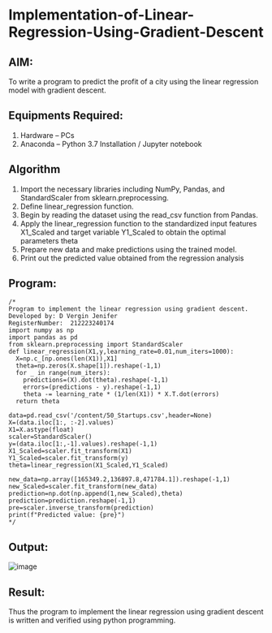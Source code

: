 # Implementation-of-Linear-Regression-Using-Gradient-Descent

## AIM:
To write a program to predict the profit of a city using the linear regression model with gradient descent.

## Equipments Required:
1. Hardware – PCs
2. Anaconda – Python 3.7 Installation / Jupyter notebook

## Algorithm
1. Import the necessary libraries including NumPy, Pandas, and StandardScaler from sklearn.preprocessing.
2. Define linear_regression function.
3. Begin by reading the dataset using the read_csv function from Pandas.
4. Apply the linear_regression function to the standardized input features X1_Scaled and target variable Y1_Scaled to obtain the optimal parameters theta
5. Prepare new data and make predictions using the trained model.
6. Print out the predicted value obtained from the regression analysis
## Program:
```
/*
Program to implement the linear regression using gradient descent.
Developed by: D Vergin Jenifer
RegisterNumber:  212223240174
import numpy as np
import pandas as pd
from sklearn.preprocessing import StandardScaler
def linear_regression(X1,y,learning_rate=0.01,num_iters=1000):
  X=np.c_[np.ones(len(X1)),X1]
  theta=np.zeros(X.shape[1]).reshape(-1,1)
  for _ in range(num_iters):
    predictions=(X).dot(theta).reshape(-1,1)
    errors=(predictions - y).reshape(-1,1)
    theta -= learning_rate * (1/len(X1)) * X.T.dot(errors)
  return theta

data=pd.read_csv('/content/50_Startups.csv',header=None)
X=(data.iloc[1:, :-2].values)
X1=X.astype(float)
scaler=StandardScaler()
y=(data.iloc[1:,-1].values).reshape(-1,1)
X1_Scaled=scaler.fit_transform(X1)
Y1_Scaled=scaler.fit_transform(y)
theta=linear_regression(X1_Scaled,Y1_Scaled)

new_data=np.array([165349.2,136897.8,471784.1]).reshape(-1,1)
new_Scaled=scaler.fit_transform(new_data)
prediction=np.dot(np.append(1,new_Scaled),theta)
prediction=prediction.reshape(-1,1)
pre=scaler.inverse_transform(prediction)
print(f"Predicted value: {pre}")
*/
```

## Output:
![image](https://github.com/VerginJenifer/Implementation-of-Linear-Regression-Using-Gradient-Descent/assets/136251012/21ac6421-1b1c-45b6-afce-266e370067ca)



## Result:
Thus the program to implement the linear regression using gradient descent is written and verified using python programming.
